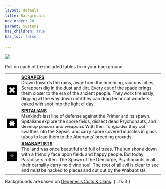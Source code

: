 ```yaml
---
layout: default
title: Backgrounds
nav_order: 20
parent: Systems
has_children: true
has_toc: false

---
```


![](https://www.degenesis-cluster.com/dist/thumbnails/backgrounds.jpg)

Roll on each of the included tables from your background.

|                                                                                                                 |                                                                                                                                                                                                                                                                                                                                                                                |
| :-------------------------------------------------------------------------------------------------------------: | ------------------------------------------------------------------------------------------------------------------------------------------------------------------------------------------------------------------------------------------------------------------------------------------------------------------------------------------------------------------------------ |
|   ![06-CULT-SCRAPPERS-WHITE-ON-BLACK-320x320](../../imgs/icons/06-CULT-SCRAPPERS-WHITE-ON-BLACK-320x320.webp)   | **[SCRAPERS](scrapers.md)**<br>Drawn towards the ruins, away from the humming, raucous cities, Scrappers dig in the dust and dirt. Every cut of the spade brings them closer to the era of the ancient people. They work tirelessly, digging all the way down until they can drag technical wonders caked with soot into the light of day.                                     |
|  ![01-CULT-SPITALIANS-WHITE-ON-BLACK-320x320](../../imgs/icons/01-CULT-SPITALIANS-WHITE-ON-BLACK-320x320.webp)  | **[SPITALIANS](spitalians.md)**<br>Mankind’s last line of defense against the Primer and its spawn. Spitalians explore the spore fields, dissect dead Psychonauts, and develop poisons and weapons. With their fungicides they cut swathes into the Sepsis, and carry spore covered muscles in glass tubes to lead them to the Aberrants’ breeding grounds.                    |
| ![12-CULT-ANABAPTISTS-WHITE-ON-BLACK-320x320](../../imgs/icons/12-CULT-ANABAPTISTS-WHITE-ON-BLACK-320x320.webp) | **[ANABAPTISTS](anabaptists.md)**<br>The land was once beautiful and full of trees. The sun shone down with a friendly face upon fields and happy people. But today, Paradise is rotten. The Spawn of the Demiurge, Psychonauts in all their carnality carry no divine soul. The root of all evil is clear to see and must be hacked to pieces and cut out by the Anabaptists. |

Backgrounds are based on [Degenesis Cults & Clans](https://degenesis.com/world/cults/).
{: .fs-3 }